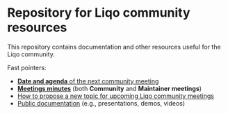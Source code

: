 # Repository for Liqo community resources

This repository contains documentation and other resources useful for the Liqo community.

Fast pointers:

- [**Date and agenda** of the next community meeting](meetings/README.md)
- [**Meetings minutes**](/meetings/README.md) (both **Community** and **Maintainer meetings**)
- [How to propose a new topic for upcoming Liqo community meetings](COMMUNITY-HOW-TO.md)
- [Public documentation](docs/) (e.g., presentations, demos, videos)
